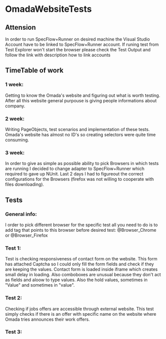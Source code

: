 # OmadaWebsiteTests

## Attension 
In order to run SpecFlow+Runner on desired machine the Visual Studio Account have to be linked to SpecFlow+Runner account.
If runing test from Test Explorer won't start the browser please check the Test Output and follow the link with description how to link accounts

## TimeTable of work
### 1 week: 
Getting to know the Omada's website and figuring out what is worth testing. After all this website general purpouse is giving people informations about company.
### 2 week: 
Writing PageObjects, test scenarios and implementation of these tests. Omada's website has almost no ID's so creating selectors were quite time consuming.
### 3 week:
In order to give as simple as possible ability to pick Browsers in which tests are running I decided to change adapter to SpecFlow+Runner which required to gave up NUnit. Last 2 days I had to figureout the correct configurations for the Browsers (firefox was not willing to cooperate with files downloading).

## Tests
### General info:
I order to pick different browser for the specific test all you need to do is to add tag that points to this browser before desired test: @Browser_Chrome or @Browser_Firefox

### Test 1:
Test is checking responsiveness of contact form on the website. This form has attached Captcha so I could only fill the form fields and check if they are keeping the values. Contact form is loaded inside iframe which creates small delay in loading. Also comboboxes are unusual because they don't act as fields and aloow to type values. Also the hold values, sometimes in "Value" and sometimes in "value".

### Test 2:
Checking if jobs offers are accessible through external website. This test simply checks if there is an offer with specific name on the website where Omada tries announces their work offers.

### Test 3: